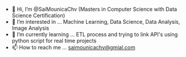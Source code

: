 - 👋 Hi, I’m @SaiMounicaChv (Masters in Computer Science with Data Science Certification)
- 👀 I’m interested in ... Machine Learning, Data Science, Data Analysis, Image Analysis
- 🌱 I’m currently learning ... ETL process and trying to link API's using python script for real time projects
- 📫 How to reach me ... saimounicachv@gmial.com

<!---
SaiMounicaChv/SaiMounicaChv is a ✨ special ✨ repository because its `README.md` (this file) appears on your GitHub profile.
You can click the Preview link to take a look at your changes.
This is the place where I tend to add my assignments and projects that I have done throughout my Masters 
--->

